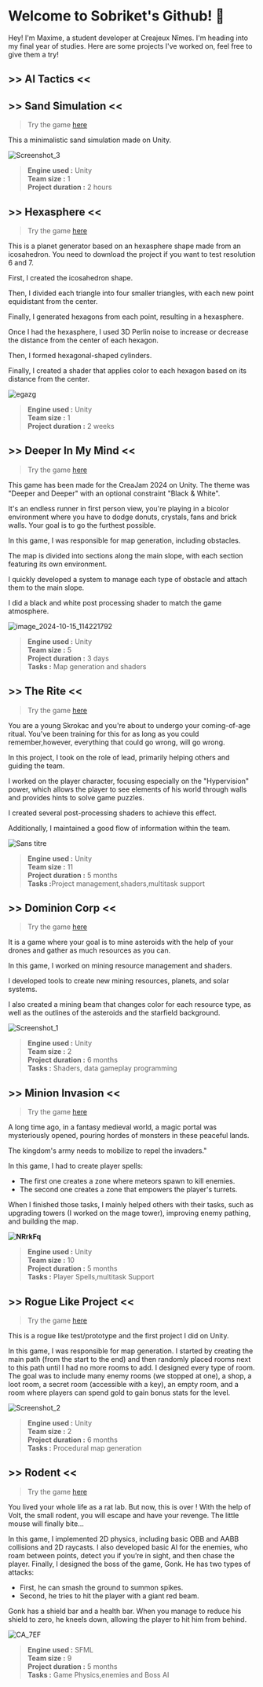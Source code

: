 # Welcome to Sobriket's Github! 👋

Hey! I'm Maxime, a student developer at Creajeux Nîmes. I'm heading into my final year of studies. Here are some projects I've worked on, feel free to give them a try! 
## >> AI Tactics <<

## >> Sand Simulation <<

> Try the game [here](https://sobriket.itch.io/sand-simulation)

This a minimalistic sand simulation made on Unity.

![Screenshot_3](https://github.com/user-attachments/assets/9cb4f8d4-5af4-433f-b2c3-cb019023fe16)

<blockquote>
<b>Engine used :</b>  Unity<br>
<b>Team size :</b> 1 <br>
<b>Project duration :</b> 2 hours
</blockquote>

## >> Hexasphere <<

> Try the game [here](https://sobriket.itch.io/hexasphere)

This is a planet generator based on an hexasphere shape made from an icosahedron.
You need to download the project if you want to test resolution 6 and 7.

First, I created the icosahedron shape.

Then, I divided each triangle into four smaller triangles, with each new point equidistant from the center. 

Finally, I generated hexagons from each point, resulting in a hexasphere.

Once I had the hexasphere, I used 3D Perlin noise to increase or decrease the distance from the center of each hexagon.

Then, I formed hexagonal-shaped cylinders. 

Finally, I created a shader that applies color to each hexagon based on its distance from the center.

![egazg](https://github.com/user-attachments/assets/437ed3f3-656b-457a-9762-650446b4835a)

<blockquote>
<b>Engine used :</b>  Unity<br>
<b>Team size :</b> 1 <br>
<b>Project duration :</b> 2 weeks
</blockquote>

## >> Deeper In My Mind <<

> Try the game [here](https://sobriket.itch.io/dimm)

This game has been made for the CreaJam 2024 on Unity. 
The theme was "Deeper and Deeper" with an optional constraint "Black & White".

It's an endless runner in first person view, you're playing in a bicolor environment where you have to dodge donuts, crystals, fans and brick walls. 
Your goal is to go the furthest possible.

In this game, I was responsible for map generation, including obstacles.

The map is divided into sections along the main slope, with each section featuring its own environment.

I quickly developed a system to manage each type of obstacle and attach them to the main slope.

I did a black and white post processing shader to match the game atmosphere.

![image_2024-10-15_114221792](https://github.com/user-attachments/assets/2be74d62-1db3-4712-871e-35ba4b0c1827)

<blockquote>
<b>Engine used :</b>  Unity<br>
<b>Team size :</b> 5 <br>
<b>Project duration :</b> 3 days<br>
<b>Tasks :</b> Map generation and shaders
</blockquote>

## >> The Rite <<

> Try the game [here](https://sobriket.itch.io/the-rite)

You are a young Skrokac and you're about to undergo your coming-of-age ritual.
You've been training for this for as long as you could remember,however, everything that could go wrong, will go wrong.

In this project, I took on the role of lead, primarily helping others and guiding the team.

I worked on the player character, focusing especially on the "Hypervision" power, which allows the player to see elements of his world through walls and provides hints to solve game puzzles.

I created several post-processing shaders to achieve this effect.

Additionally, I maintained a good flow of information within the team.

![Sans titre](https://github.com/user-attachments/assets/f46a7ccc-e81e-4568-97ab-bafeeecd35ea)

<blockquote>
<b>Engine used :</b>  Unity<br>
<b>Team size :</b> 11 <br>
<b>Project duration :</b> 5 months<br>
<b>Tasks :</b>Project management,shaders,multitask support
</blockquote>

## >> Dominion Corp <<

> Try the game [here](https://sobriket.itch.io/dominion)

It is a game where your goal is to mine asteroids with the help of your drones and gather as much resources as you can.

In this game, I worked on mining resource management and shaders. 

I developed tools to create new mining resources, planets, and solar systems. 

I also created a mining beam that changes color for each resource type, as well as the outlines of the asteroids and the starfield background. 

![Screenshot_1](https://github.com/user-attachments/assets/3b1d3975-def5-44b4-b6d2-53b802b7e402)

<blockquote>
<b>Engine used :</b>  Unity<br>
<b>Team size :</b> 2 <br>
<b>Project duration :</b> 6 months<br>
<b>Tasks :</b> Shaders, data gameplay programming 
</blockquote>

## >> Minion Invasion <<

> Try the game [here](https://sobriket.itch.io/minion-invasion)

A long time ago, in a fantasy medieval world, a magic portal was mysteriously opened, pouring hordes of monsters in these peaceful lands. 

The kingdom's army needs to mobilize to repel the invaders."

In this game, I had to create player spells:

- The first one creates a zone where meteors spawn to kill enemies.
- The second one creates a zone that empowers the player's turrets.

When I finished those tasks, I mainly helped others with their tasks, such as upgrading towers (I worked on the mage tower), improving enemy pathing, and building the map.

<b>![NRrkFq](https://github.com/user-attachments/assets/f8bd76b7-26ba-4cd5-adc5-efe55a85da0c)</b>
<!--
<b>![UQCsJh](https://github.com/user-attachments/assets/e8f5f05e-85fd-4adf-8fd8-f178ffa0fde9)</b>

<b>![ZSA1V5](https://github.com/user-attachments/assets/f28430fb-deaf-4191-a46b-85f715a79ac9)</b>

<b>![ezG9xH](https://github.com/user-attachments/assets/e7339b94-d7a5-4379-992c-c176f93b91e0)</b>

<b>![07HMpR](https://github.com/user-attachments/assets/e2e33284-ef18-43c0-a1d3-fb2047aeab4e)</b>
-->
<blockquote>
<b>Engine used :</b>  Unity<br>
<b>Team size :</b> 10 <br>
<b>Project duration :</b> 5 months<br>
<b>Tasks :</b> Player Spells,multitask Support
</blockquote>

## >> Rogue Like Project <<

> Try the game [here](https://sobriket.itch.io/rogue-like-test)

This is a rogue like test/prototype and the first project I did on Unity.

In this game, I was responsible for map generation. 
I started by creating the main path (from the start to the end) and then randomly placed rooms next to this path until I had no more rooms to add.
I designed every type of room. The goal was to include many enemy rooms (we stopped at one), a shop, a loot room, a secret room (accessible with a key), an empty room, and a room where players can spend gold to gain bonus stats for the level.

![Screenshot_2](https://github.com/user-attachments/assets/5dd38790-a963-46ba-a4a1-456ac09f7c66)

<blockquote>
<b>Engine used :</b>  Unity<br>
<b>Team size :</b> 2 <br>
<b>Project duration :</b> 6 months<br>
<b>Tasks :</b> Procedural map generation 
</blockquote>

## >> Rodent <<

> Try the game [here](https://sobriket.itch.io/rodent)

You lived your whole life as a rat lab. But now, this is over ! With the help of Volt, the small rodent, you will escape and have your revenge.
The little mouse will finally bite...

In this game, I implemented 2D physics, including basic OBB and AABB collisions and 2D raycasts. 
I also developed basic AI for the enemies, who roam between points, detect you if you’re in sight, and then chase the player. 
Finally, I designed the boss of the game, Gonk. 
He has two types of attacks:

- First, he can smash the ground to summon spikes. 
- Second, he tries to hit the player with a giant red beam.

 Gonk has a shield bar and a health bar. When you manage to reduce his shield to zero, he kneels down, allowing the player to hit him from behind.
 
![CA_7EF](https://github.com/user-attachments/assets/5e9db41a-44fe-4d61-b9d4-f01dc66e4f50)

<blockquote>

<b>Engine used :</b>  SFML<br>
<b>Team size :</b> 9 <br>
<b>Project duration :</b> 5 months<br>
<b>Tasks :</b> Game Physics,enemies and Boss AI
</blockquote>
<!--
**Sobriket/Sobriket** is a ✨ _special_ ✨ repository because its `README.md` (this file) appears on your GitHub profile.

Here are some ideas to get you started:

- 🔭 I’m currently working on ...
- 🌱 I’m currently learning ...
- 👯 I’m looking to collaborate on ...
- 🤔 I’m looking for help with ...
- 💬 Ask me about ...
- 📫 How to reach me: ...
- 😄 Pronouns: ...
- ⚡ Fun fact: ...
-->
